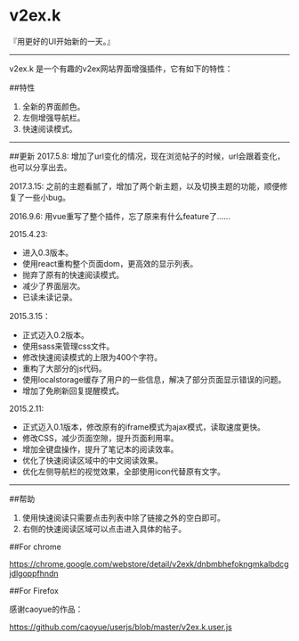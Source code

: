 v2ex.k
========

『用更好的UI开始新的一天。』


---------

v2ex.k 是一个有趣的v2ex网站界面增强插件，它有如下的特性：

##特性

1. 全新的界面颜色。
2. 左侧增强导航栏。
3. 快速阅读模式。


----------

##更新
2017.5.8:
增加了url变化的情况，现在浏览帖子的时候，url会跟着变化，也可以分享出去。

2017.3.15:
之前的主题看腻了，增加了两个新主题，以及切换主题的功能，顺便修复了一些小bug。

2016.9.6:
用vue重写了整个插件，忘了原来有什么feature了……

2015.4.23:

+ 进入0.3版本。
+ 使用react重构整个页面dom，更高效的显示列表。
+ 抛弃了原有的快速阅读模式。
+ 减少了界面层次。
+ 已读未读记录。

2015.3.15：

+ 正式迈入0.2版本。
+ 使用sass来管理css文件。
+ 修改快速阅读模式的上限为400个字符。
+ 重构了大部分的js代码。
+ 使用localstorage缓存了用户的一些信息，解决了部分页面显示错误的问题。
+ 增加了免刷新回复提醒模式。

2015.2.11:

+ 正式迈入0.1版本，修改原有的iframe模式为ajax模式，读取速度更快。
+ 修改CSS，减少页面空隙，提升页面利用率。
+ 增加全键盘操作，提升了笔记本的阅读效率。
+ 优化了快速阅读区域中的中文阅读效果。
+ 优化左侧导航栏的视觉效果，全部使用icon代替原有文字。

----------

##帮助

1. 使用快速阅读只需要点击列表中除了链接之外的空白即可。
2. 右侧的快速阅读区域可以点击进入具体的帖子。

##For chrome

https://chrome.google.com/webstore/detail/v2exk/dnbmbhefokngmkalbdcgjdlgoppfhndn

##For Firefox

感谢caoyue的作品：

https://github.com/caoyue/userjs/blob/master/v2ex.k.user.js
